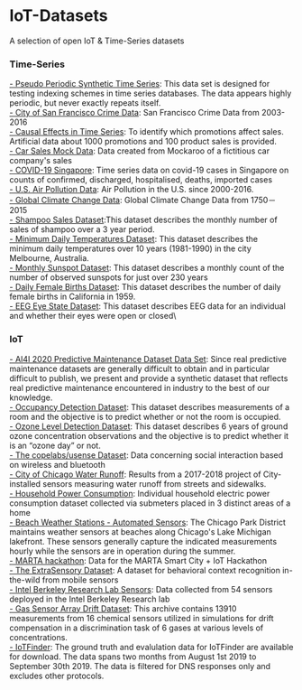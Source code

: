 # IoT-Datasets
A selection of open IoT & Time-Series datasets


### Time-Series
[- Pseudo Periodic Synthetic Time Series](https://data.world/uci/pseudo-periodic-synthetic-time-series): This data set is designed for testing indexing schemes in time series databases. The data appears highly periodic, but never exactly repeats itself.\
[- City of San Francisco Crime Data](https://data.sfgov.org/Public-Safety/Police-Department-Incident-Reports-Historical-2003/tmnf-yvry): San Francisco Crime Data from 2003-2016\
[- Causal Effects in Time Series](https://data.world/data-society/causal-effects-in-time-series): To identify which promotions affect sales. Artificial data about 1000 promotions and 100 product sales is provided.\
[- Car Sales Mock Data](https://data.world/vizwiz/car-sales-mock-data): Data created from Mockaroo of a fictitious car company's sales\
[- COVID-19 Singapore](https://data.world/hxchua/covid-19-singapore): Time series data on covid-19 cases in Singapore on counts of confirmed, discharged, hospitalised, deaths, imported cases\
[- U.S.  Air Pollution Data](https://www.kaggle.com/sogun3/uspollution): Air Pollution in the U.S. since 2000-2016.\
[- Global Climate Change Data](https://data.world/data-society/global-climate-change-data): Global Climate Change Data from 1750－2015\
[- Shampoo Sales Dataset](https://raw.githubusercontent.com/jbrownlee/Datasets/master/shampoo.csv):This dataset describes the monthly number of sales of shampoo over a 3 year period.\
[- Minimum Daily Temperatures Dataset](https://raw.githubusercontent.com/jbrownlee/Datasets/master/daily-min-temperatures.csv): This dataset describes the minimum daily temperatures over 10 years (1981-1990) in the city Melbourne, Australia.\
[- Monthly Sunspot Dataset](https://raw.githubusercontent.com/jbrownlee/Datasets/master/monthly-sunspots.csv): This dataset describes a monthly count of the number of observed sunspots for just over 230 years\
[- Daily Female Births Dataset](https://raw.githubusercontent.com/jbrownlee/Datasets/master/daily-total-female-births.csv): This dataset describes the number of daily female births in California in 1959.\
[- EEG Eye State Dataset](https://archive.ics.uci.edu/ml/datasets/EEG+Eye+State): This dataset describes EEG data for an individual and whether their eyes were open or closed\


### IoT
[- AI4I 2020 Predictive Maintenance Dataset Data Set](https://archive.ics.uci.edu/ml/datasets/AI4I+2020+Predictive+Maintenance+Dataset): Since real predictive maintenance datasets are generally difficult to obtain and in particular difficult to publish, we present and provide a synthetic dataset that reflects real predictive maintenance encountered in industry to the best of our knowledge.\
[- Occupancy Detection Dataset](https://archive.ics.uci.edu/ml/datasets/Occupancy+Detection+): This dataset describes measurements of a room and the objective is to predict whether or not the room is occupied.\
[- Ozone Level Detection Dataset](https://archive.ics.uci.edu/ml/datasets/Ozone+Level+Detection): This dataset describes 6 years of ground ozone concentration observations and the objective is to predict whether it is an “ozone day” or not.\
[- The copelabs/usense Dataset](https://crawdad.org/copelabs/usense/20170127/): Data concerning social interaction based on wireless and bluetooth\
[- City of Chicago Water Runoff](https://data.cityofchicago.org/Environment-Sustainable-Development/Smart-Green-Infrastructure-Monitoring-Sensors-Hist/ggws-77ih): Results from a 2017-2018 project of City-installed sensors measuring water runoff from streets and sidewalks.\
[- Household Power Consumption](https://data.world/databeats/household-power-consumption): Individual household electric power consumption dataset collected via submeters placed in 3 distinct areas of a home\
[- Beach Weather Stations - Automated Sensors](https://data.cityofchicago.org/Parks-Recreation/Beach-Weather-Stations-Automated-Sensors/k7hf-8y75): The Chicago Park District maintains weather sensors at beaches along Chicago's Lake Michigan lakefront. These sensors generally capture the indicated measurements hourly while the sensors are in operation during the summer.\
[- MARTA hackathon](https://data.world/brentbrewington/marta-hackathon): Data for the MARTA Smart City + IoT Hackathon\
[- The ExtraSensory Dataset](http://extrasensory.ucsd.edu/): A dataset for behavioral context recognition in-the-wild from mobile sensors\
[- Intel Berkeley Research Lab Sensors](https://www.kaggle.com/caesarlupum/iot-sensordata): Data collected from 54 sensors deployed in the Intel Berkeley Research lab\
[- Gas Sensor Array Drift Dataset](https://archive.ics.uci.edu/ml/datasets/Gas+Sensor+Array+Drift+Dataset): This archive contains 13910 measurements from 16 chemical sensors utilized in simulations for drift compensation in a discrimination task of 6 gases at various levels of concentrations.      
[- IoTFinder](https://yourthings.info/data/): The ground truth and evalulation data for IoTFinder are available for download. The data spans two months from August 1st 2019 to September 30th 2019.
The data is filtered for DNS responses only and excludes other protocols.
